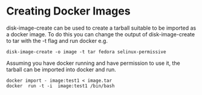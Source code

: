 Creating Docker Images
======================

disk-image-create can be used to create a tarball suitable to be imported as a
docker image. To do this you can change the output of disk-image-create to tar
with the -t flag and run docker e.g.

```
disk-image-create -o image -t tar fedora selinux-permissive
```

Assuming you have docker running and have permission to use it, the tarball can
be imported into docker and run.

```
docker import - image:test1 < image.tar
docker  run -t -i  image:test1 /bin/bash
```
